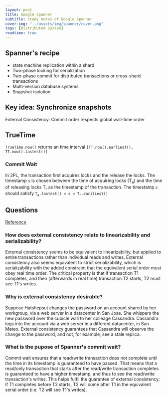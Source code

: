 ```yaml
---
layout: post
title: Google Spanner
subtitle: study notes of Google Spanner
cover-img: "../assets/img/spanner/cover.png"
tags: [Distributed System]
readtime: true
---
```


## Spanner's recipe
- state machine replication within a shard
- Two-phase locking for serialization
- Two-phase commit for distributed transactions or cross-shard transactions
- Multi-version database systems
- Snapshot isolation

## Key idea: Synchronize snapshots
External Consistency: Commit order respects global wall-time order

## TrueTime
`TrueTime.now()` returns an time interval `[TT.now().earliest(), TT.now().lastest()]`

### Commit Wait
In 2PL, the transaction first acquires locks and the release the locks. The timestamp `s` is chosen between the time of acquiring locks (T<sub>a</sub>) and the time of releasing locks T<sub>r</sub> as the timestamp of the transaction. The timestamp `s` should satisfy `T`<sub>`a`</sub>`.lastest() < s < T`<sub>`r`</sub>`.eariliest()`

## Questions
[Reference](http://nil.csail.mit.edu/6.824/2021/papers/spanner-faq.txt)

### How does external consistency relate to linearizability and serializability?

External consistency seems to be equivalent to linearizability, but applied to entire transactions rather than individual reads and writes. External consistency also seems equivalent to strict serializability, which is serializability with the added constraint that the equivalent serial order must obey real time order. The critical property is that if transaction T1 completes, and then (afterwards in real time) transaction T2 starts, T2 must see T1's writes.

### Why is external consistency desirable?

Suppose Hatshepsut changes the password on an account shared by her workgroup, via a web server in a datacenter in San Jose. She whispers the new password over the cubicle wall to her colleage Cassandra. Cassandra logs into the account via a web server in a different datacenter, in San Mateo. External consistency guarantees that Cassandra will observe the change to the password, and not, for example, see a stale replica.

### What is the pupose of Spanner's commit wait?

Commit wait ensures that a read/write transaction does not complete until the time in its timestamp is guaranteed to have passed. That means that a read/only transaction that starts after the read/write transaction completes is guaranteed to have a higher timestamp, and thus to see the read/write transaction's writes. This helps fulfil the guarantee of external consistency: if T1 completes before T2 starts, T2 will come after T1 in the equivalent serial order (i.e. T2 will see T1's writes).